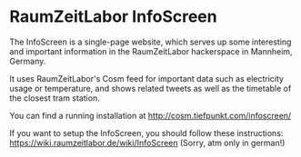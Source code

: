 # RaumZeitLabor InfoScreen
The InfoScreen is a single-page website, which serves up some interesting and important information in the RaumZeitLabor hackerspace in Mannheim, Germany.

It uses RaumZeitLabor's Cosm feed for important data such as electricity usage or temperature, and shows related tweets as well as the timetable of the closest tram station.

You can find a running installation at http://cosm.tiefpunkt.com/infoscreen/

If you want to setup the InfoScreen, you should follow these instructions: https://wiki.raumzeitlabor.de/wiki/InfoScreen
(Sorry, atm only in german!)
